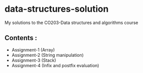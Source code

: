 # data-structures-solution

My solutions to the CO203-Data structures and algorithms course

## Contents :
 - Assignment-1 (Array)
 - Assignment-2 (String manipulation) 
 - Assignment-3 (Stack)
 - Assignment-4 (Infix and postfix evaluation)

